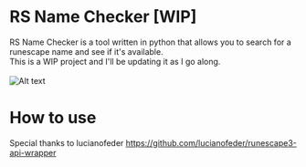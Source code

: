 # RS Name Checker [WIP]
RS Name Checker is a tool written in python that allows you to search for a runescape name and see if it's available. <br /> 
This is a WIP project and I'll be updating it as I go along. <br />
<br />
![Alt text](https://i.imgur.com/RhAlhWm.png "Optional title")
 
 # How to use
 
 Special thanks to lucianofeder
https://github.com/lucianofeder/runescape3-api-wrapper
